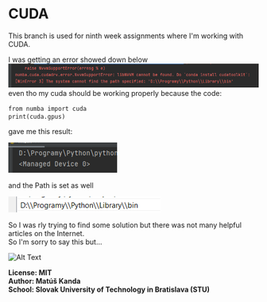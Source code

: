 # CUDA
This branch is used for ninth week assignments where I'm working with CUDA.

I was getting an error showed down below
![alt text](error.png)
even tho my cuda should be working properly because the code:
```
from numba import cuda
print(cuda.gpus)
```
gave me this result:

![alt text](result.png)

and the Path is set as well

![alt text](path.png)


So I was rly trying to find some solution but there was not many helpful articles
on the Internet. \
So I'm sorry to say this but...

![Alt Text](https://media3.giphy.com/media/HNEmXQz7A0lDq/giphy.gif?cid=ecf05e47nenpeok187qd8p046729w9se1y4tp78s6a2yaoav&rid=giphy.gif&ct=g)



**License: MIT\
Author: Matúš Kanda\
School: Slovak University of Technology in Bratislava (STU)**

